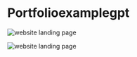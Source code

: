 # Portfolioexamplegpt


![website landing page](https://raw.githubusercontent.com/curiousabel/portfolioexamplegt/justhtml.PNG)

![website landing page](https://raw.githubusercontent.com/curiousabel/portfolioexamplegt/withcss.PNG)

